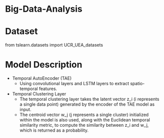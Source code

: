 # Big-Data-Analysis


# Dataset
from tslearn.datasets import UCR_UEA_datasets 


# Model Description
+ Temporal AutoEncoder (TAE)
  + Using convolutional layers and LSTM layers to extract spatio-temporal features.
+ Temporal Clustering Layer
  + The temporal clustering layer takes the latent vector z_i (i represents a single data point) generated by the encoder of the TAE model as input.
  + The centroid vector w_j (j represents a single cluster) initialized within the model is also used, along with the Euclidean temporal similarity metric, to compute the similarity between z_i and w_j, which is returned as a probability.
  
